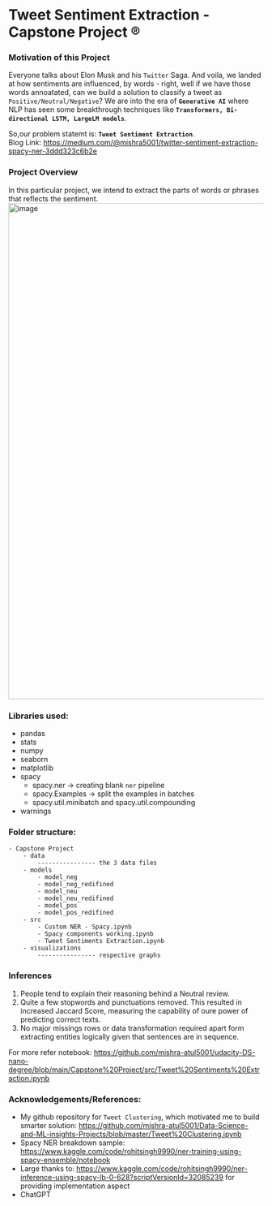 # Tweet Sentiment Extraction - Capstone Project ®

### Motivation of this Project

Everyone talks about Elon Musk and his `Twitter` Saga. And voila, we landed at how sentiments are influenced, by words - right, well if we have those words annoatated, can we build a solution to classify a tweet as `Positive/Neutral/Negative`?
We are into the era of **`Generative AI`** where NLP has seen some breakthrough techniques like **`Transformers, Bi-directional LSTM, LargeLM models`**.

So,our problem statemt is: **`Tweet Sentiment Extraction`**.  
Blog Link: https://medium.com/@mishra5001/twitter-sentiment-extraction-spacy-ner-3ddd323c6b2e

### Project Overview
In this particular project, we intend to extract the parts of words or phrases that reflects the sentiment.
<img width="978" alt="image" src="https://user-images.githubusercontent.com/22134737/235300542-562e7352-e7a7-4c08-b3f3-19868f5f0a0e.png">

### Libraries used:
- pandas
- stats
- numpy
- seaborn
- matplotlib
- spacy
    - spacy.ner -> creating blank `ner` pipeline
    - spacy.Examples -> split the examples in batches
    - spacy.util.minibatch and spacy.util.compounding
- warnings

### Folder structure:
```
- Capstone Project
    - data
        ---------------- the 3 data files
    - models
        - model_neg
        - model_neg_redifined
        - model_neu
        - model_neu_redifined
        - model_pos
        - model_pos_redifined
    - src
        - Custom NER - Spacy.ipynb
        - Spacy components working.ipynb
        - Tweet Sentiments Extraction.ipynb
    - visualizations
        ---------------- respective graphs

```

### Inferences 
1. People tend to explain their reasoning behind a Neutral review.
2. Quite a few stopwords and punctuations removed. This resulted in increased Jaccard Score, measuring the capability of oure power of predicting correct texts.
3. No major missings rows or data transformation required apart form extracting entities logically given that sentences are in sequence.

For more refer notebook: https://github.com/mishra-atul5001/udacity-DS-nano-degree/blob/main/Capstone%20Project/src/Tweet%20Sentiments%20Extraction.ipynb
### Acknowledgements/References:
- My github repository for `Tweet Clustering`, which motivated me to build smarter solution: https://github.com/mishra-atul5001/Data-Science-and-ML-insights-Projects/blob/master/Tweet%20Clustering.ipynb
- Spacy NER breakdown sample: https://www.kaggle.com/code/rohitsingh9990/ner-training-using-spacy-ensemble/notebook
- Large thanks to: https://www.kaggle.com/code/rohitsingh9990/ner-inference-using-spacy-lb-0-628?scriptVersionId=32085239 for providing implementation aspect
- ChatGPT
